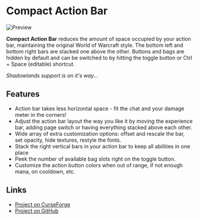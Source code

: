 # Compact Action Bar

![Preview](https://raw.githubusercontent.com/domino54/CompactActionBar/master/Textures/Presets/Default.jpg)

**Compact Action Bar** reduces the amount of space occupied by your action bar, maintaining the original World of Warcraft style. The bottom left and bottom right bars are stacked one above the other. Buttons and bags are hidden by default and can be switched to by hitting the toggle button or Ctrl + Space (editable) shortcut.

*Shadowlands support is on it's way...*

## Features

* Action bar takes less horizontal space - fit the chat and your damage meter in the corners!
* Adjust the action bar layout the way you like it by moving the experience bar, adding page switch or having everything stacked above each other.
* Wide array of extra customization options: offset and rescale the bar, set opacity, hide textures, restyle the fonts.
* Stack the right vertical bars in your action bar to keep all abilities in one place
* Peek the number of available bag slots right on the toggle button.
* Customize the action button colors when out of range, if not enough mana, on cooldown, etc.

## Links

* [Project on CurseForge](https://www.curseforge.com/wow/addons/compact-action-bar)
* [Project on GitHub](https://github.com/domino54/CompactActionBar)

